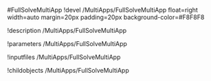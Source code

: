 <!-- MOOSE Object Documentation Stub: Remove this when content is added. -->
#FullSolveMultiApp
!devel /MultiApps/FullSolveMultiApp float=right width=auto margin=20px padding=20px background-color=#F8F8F8

!description /MultiApps/FullSolveMultiApp

!parameters /MultiApps/FullSolveMultiApp

!inputfiles /MultiApps/FullSolveMultiApp

!childobjects /MultiApps/FullSolveMultiApp
